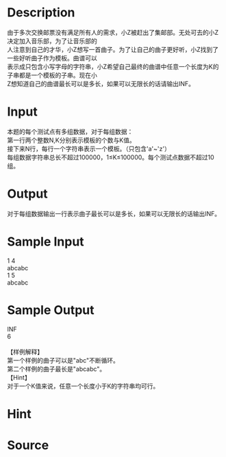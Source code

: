 
# Description

<div class="content"><div>由于多次交换邮票没有满足所有人的需求，小Z被赶出了集邮部。无处可去的小Z决定加入音乐部，为了让音乐部的</div>
<div>人注意到自己的才华，小Z想写一首曲子。为了让自己的曲子更好听，小Z找到了一些好听曲子作为模板。曲谱可以</div>
<div>表示成只包含小写字母的字符串，小Z希望自己最终的曲谱中任意一个长度为K的子串都是一个模板的子串。现在小</div>
<div>Z想知道自己的曲谱最长可以是多长，如果可以无限长的话请输出INF。</div>
<p></p></div>

# Input

<div class="content"><div>本题的每个测试点有多组数据，对于每组数据：</div>
<div>第一行两个整数N,K分别表示模板的个数与K值。</div>
<div>接下来N行，每行一个字符串表示一个模板。（只包含&#39;a&#39;~&#39;z&#39;）</div>
<div>每组数据字符串总长不超过100000，1≤K≤100000。每个测试点数据不超过10组。</div>
<p></p></div>

# Output

<div class="content"><div>对于每组数据输出一行表示曲子最长可以是多长，如果可以无限长的话输出INF。</div>
<p></p></div>

# Sample Input

<div class="content"><span class="sampledata">1 4<br/>
abcabc<br/>
1 5<br/>
abcabc</span></div>

# Sample Output

<div class="content"><span class="sampledata">INF<br/>
6<br/>
<br/>
【样例解释】<br/>
第一个样例的曲子可以是&#34;abc&#34;不断循环。<br/>
第二个样例的曲子最长是&#34;abcabc&#34;。<br/>
【Hint】<br/>
对于一个K值来说，任意一个长度小于K的字符串均可行。</span></div>

# Hint

<div class="content"><p></p></div>

# Source

<div class="content"><p><a href="problemset.php?search="></a></p></div>

